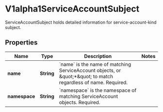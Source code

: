 

# V1alpha1ServiceAccountSubject

ServiceAccountSubject holds detailed information for service-account-kind subject.
## Properties

Name | Type | Description | Notes
------------ | ------------- | ------------- | -------------
**name** | **String** | &#x60;name&#x60; is the name of matching ServiceAccount objects, or \&quot;*\&quot; to match regardless of name. Required. | 
**namespace** | **String** | &#x60;namespace&#x60; is the namespace of matching ServiceAccount objects. Required. | 



